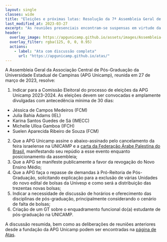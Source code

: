 ```yaml
---
layout: single
classes: wide
title: "Eleições e próximas lutas: Resolução da 7ª Assembleia Geral de Pós-Graduação da Unicamp"
last_modified_at: 2023-03-27
excerpt: "As reuniões presenciais encontram-se suspensas em virtude da pandemia da Covid-19"
header:
  overlay_image: https://apgunicamp.github.io/assets/images/Assembleia-1.jpeg
  overlay_filter: rgba(125, 0, 0, 0.95)
  actions:
    - label: "Ata com discussão completa"
      url: "https://apgunicamp.github.io/atas/"
---
```


A Assembleia Geral da Associação Central de Pós-Graduação da Universidade Estadual de Campinas (APG Unicamp), reunida em 27 de março de 2023, resolve:

1. Indicar para a Comissão Eleitoral do processo de eleições da APG Unicamp 2023-2024. As eleições devem ser convocadas e amplamente divulgadas com antecedência mínima de 30 dias: 
-  Jéssica de Campos Medeiros (FCM)
- Julia Bahia Adams (IEL)
- Karina Santos Guedes de Sá (IMECC)
- Michelle Ulloa Gamboa (IFCH)
- Suelen Aparecida Ribeiro de Souza (FCM)
2. Que a APG Unicamp assine o abaixo-assinado pelo
cancelamento da feira israelense na UNICAMP e a [carta da Federação Árabe Palestina do Brasil](https://drive.google.com/file/d/1gGLMXOxuYUw3_-wXUHXQPLStoWbAvsbW/view?usp=sharing), manifestando seu repúdio a esse evento enquanto posicionamento da assembleia;
3. Que a APG se manifeste publicamente a favor da revogação do Novo Ensino Médio;
4. Que a APG faça o repasse de demandas à Pró-Reitoria de Pós-Graduação, solicitando explicação para a exclusão de várias Unidades do novo edital de bolsas da Univesp e como será a distribuição das trezentas novas bolsas;
5. Indicar a necessidade de discussão de horários e oferecimento das disciplinas de pós-graduação, principalmente considerando o cenário de falta de bolsas;
6. Criação de um GT sobre o enquadramento funcional do(a)
estudante de pós-graduação na UNICAMP.

A discussão resumida, bem como as deliberações de reuniões anteriores desde a fundação da APG Unicamp podem ser encontradas na [página de Atas](https://apgunicamp.github.io/atas/).
